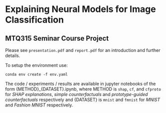 # Explaining Neural Models for Image Classification
## MTQ315 Seminar Course Project

Please see `presentation.pdf` and `report.pdf` for an introduction and further details.

To setup the environment use:
```
conda env create -f env.yaml
```

The code / experiments / results are available in jupyter notebooks of the form {METHOD}\_{DATASET}.ipynb, where METHOD is `shap`, `cf`, and `cfproto` for _SHAP explanations_, _simple counterfactuals_ and _prototype-guided counterfactuals_ respectively and {DATASET} is `mnist` and `fmnist` for _MNIST_ and _Fashion MNIST_ respectively.
